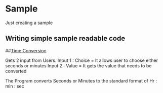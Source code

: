 # Sample
Just creating a sample

## Writing simple sample readable code


##[Time Conversion](https://github.com/srilakshmi3395/Sample/blob/master/Time%20Conversion%20.py)


Gets 2 input from Users.
Input 1 : Choice = It allows user to choose either seconds or minutes
Input 2 : Value = It gets the value that needs to be converted

The Program converts Seconds or Minutes to the standard format of 
Hr : min : sec
